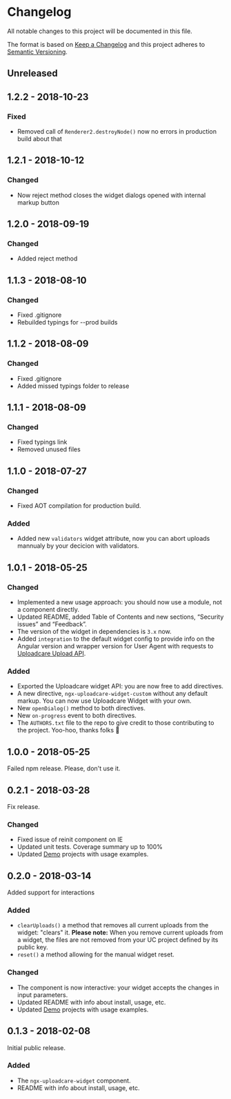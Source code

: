 # Changelog

All notable changes to this project will be documented in this file.

The format is based on [Keep a Changelog](http://keepachangelog.com/en/1.0.0/)
and this project adheres to [Semantic Versioning](http://semver.org/spec/v2.0.0.html).

## Unreleased

## 1.2.2 - 2018-10-23

### Fixed

* Removed call of `Renderer2.destroyNode()` now no errors in production build about that

## 1.2.1 - 2018-10-12

### Changed

* Now reject method closes the widget dialogs opened with internal markup button

## 1.2.0 - 2018-09-19

### Changed

* Added reject method

## 1.1.3 - 2018-08-10

### Changed

* Fixed .gitignore
* Rebuilded typings for --prod builds

## 1.1.2 - 2018-08-09

### Changed

* Fixed .gitignore
* Added missed typings folder to release

## 1.1.1 - 2018-08-09

### Changed

* Fixed typings link
* Removed unused files

## 1.1.0 - 2018-07-27

### Changed

* Fixed AOT compilation for production build.

### Added

* Added new `validators` widget attribute, now you can abort uploads mannualy by your decicion with validators.

## 1.0.1 - 2018-05-25

### Changed

* Implemented a new usage approach: you should now use a module, not a component directly.
* Updated README, added Table of Contents and new sections, “Security issues” and “Feedback”.
* The version of the widget in dependencies is `3.x` now.
* Added `integration` to the default widget config to provide info
  on the Angular version and wrapper version for User Agent with requests
  to [Uploadcare Upload API](https://uploadcare.com/docs/api_reference/upload/).

### Added

* Exported the Uploadcare widget API: you are now free to add directives.
* A new directive, `ngx-uploadcare-widget-custom` without any default markup.
  You can now use Uploadcare Widget with your own.
* New `openDialog()` method to both directives.
* New `on-progress` event to both directives.
* The `AUTHORS.txt` file to the repo to give credit to those contributing to
  the project. Yoo-hoo, thanks folks 💛
  
## 1.0.0 - 2018-05-25

Failed npm release. Please, don't use it.

## 0.2.1 - 2018-03-28

Fix release.

### Changed

* Fixed issue of reinit component on IE
* Updated unit tests. Coverage summary up to 100%
* Updated [Demo](/demo) projects with usage examples.

## 0.2.0 - 2018-03-14

Added support for interactions

### Added

* `clearUploads()` a method that removes all current uploads from the widget: "clears" it.
**Please note:** When you remove current uploads from a widget, the files are not removed from your UC project defined by its public key.
* `reset()` a method allowing for the manual widget reset.

### Changed

* The component is now interactive: your widget accepts the changes in input parameters.
* Updated README with info about install, usage, etc.
* Updated [Demo](/demo) projects with usage examples.

## 0.1.3 - 2018-02-08

Initial public release.

### Added

* The `ngx-uploadcare-widget` component.
* README with info about install, usage, etc.
